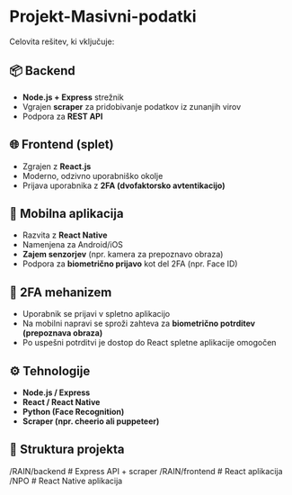 # Projekt-Masivni-podatki

Celovita rešitev, ki vključuje:

## 📦 Backend

- **Node.js + Express** strežnik
- Vgrajen **scraper** za pridobivanje podatkov iz zunanjih virov
- Podpora za **REST API**

## 🌐 Frontend (splet)

- Zgrajen z **React.js**
- Moderno, odzivno uporabniško okolje
- Prijava uporabnika z **2FA (dvofaktorsko avtentikacijo)**

## 📱 Mobilna aplikacija

- Razvita z **React Native**
- Namenjena za Android/iOS
- **Zajem senzorjev** (npr. kamera za prepoznavo obraza)
- Podpora za **biometrično prijavo** kot del 2FA (npr. Face ID)

## 🔐 2FA mehanizem

- Uporabnik se prijavi v spletno aplikacijo
- Na mobilni napravi se sproži zahteva za **biometrično potrditev (prepoznava obraza)**
- Po uspešni potrditvi je dostop do React spletne aplikacije omogočen

## ⚙️ Tehnologije

- **Node.js / Express**
- **React / React Native**
- **Python (Face Recognition)**
- **Scraper (npr. cheerio ali puppeteer)**

## 📁 Struktura projekta

/RAIN/backend # Express API + scraper
/RAIN/frontend # React aplikacija
/NPO # React Native aplikacija
